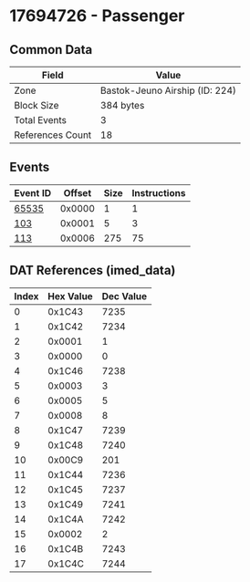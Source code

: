 # 17694726 - Passenger

## Common Data

| Field            | Value                          |
|------------------|--------------------------------|
| Zone             | Bastok-Jeuno Airship (ID: 224) |
| Block Size       | 384 bytes                      |
| Total Events     | 3                              |
| References Count | 18                             |

## Events

| Event ID            | Offset   |   Size |   Instructions |
|---------------------|----------|--------|----------------|
| [65535](./65535.md) | 0x0000   |      1 |              1 |
| [103](./103.md)     | 0x0001   |      5 |              3 |
| [113](./113.md)     | 0x0006   |    275 |             75 |

## DAT References (imed_data)

|   Index | Hex Value   |   Dec Value |
|---------|-------------|-------------|
|       0 | 0x1C43      |        7235 |
|       1 | 0x1C42      |        7234 |
|       2 | 0x0001      |           1 |
|       3 | 0x0000      |           0 |
|       4 | 0x1C46      |        7238 |
|       5 | 0x0003      |           3 |
|       6 | 0x0005      |           5 |
|       7 | 0x0008      |           8 |
|       8 | 0x1C47      |        7239 |
|       9 | 0x1C48      |        7240 |
|      10 | 0x00C9      |         201 |
|      11 | 0x1C44      |        7236 |
|      12 | 0x1C45      |        7237 |
|      13 | 0x1C49      |        7241 |
|      14 | 0x1C4A      |        7242 |
|      15 | 0x0002      |           2 |
|      16 | 0x1C4B      |        7243 |
|      17 | 0x1C4C      |        7244 |
